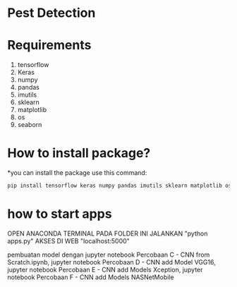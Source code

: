 # Pest Detection

# Requirements
1. tensorflow 
2. Keras 
3. numpy 
4. pandas
5. imutils
6. sklearn
7. matplotlib 
8. os
9. seaborn

# How to install package?
*you can install the package use this command:
```bash
pip install tensorflow keras numpy pandas imutils sklearn matplotlib os seaborn
```

# how to start apps

OPEN ANACONDA TERMINAL PADA FOLDER INI
JALANKAN "python apps.py"
AKSES DI WEB "localhost:5000"

pembuatan model dengan jupyter notebook Percobaan C - CNN from Scratch.ipynb, 
jupyter notebook Percobaan D - CNN add Model VGG16,
jupyter notebook Percobaan E - CNN add Models Xception, 
jupyter notebook Percobaan F - CNN add Models NASNetMobile